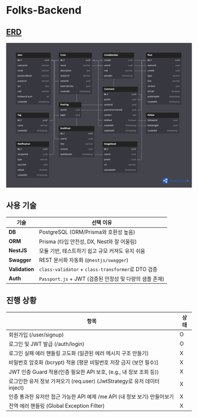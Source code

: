 # Folks-Backend

## [ERD](https://dbdiagram.io/d/folksfashioncommunity-680a46a51ca52373f537a8de)
![erd](./assets/erd.png)

## 사용 기술

| 기술       | 선택 이유                                                                 |
|------------|--------------------------------------------------------------------------|
| **DB**     | PostgreSQL (ORM/Prisma와 호환성 높음)                              |
| **ORM**    | Prisma (타입 안전성, DX, Nest와 잘 어울림)                             |
| **NestJS** | 모듈 기반, 테스트하기 쉽고 규모 커져도 유지 쉬움                        |
| **Swagger**| REST 문서화 자동화 (`@nestjs/swagger`)                                   |
| **Validation** | `class-validator` + `class-transformer`로 DTO 검증                    |
| **Auth**   | `Passport.js` + JWT (검증된 안정성 및 다량의 샘플 존재)                        |


## 진행 상황

| 항목     | 상태                                                                 |
|------------|--------------------------------------------------------------------------|
| 회원가입 (/user/signup) | O                                                               |
| 로그인 및 JWT 발급 (/auth/login) | O                                                      |
| 로그인 실패 에러 핸들링 고도화 (일관된 에러 메시지 구조 만들기)  | X                                 |
| 비밀번호 암호화 (bcrypt) 적용	[평문 비밀번호 저장 금지 (보안 필수)] | X                           |
| JWT 인증 Guard 적용(인증 필요한 API 보호, (e.g., 내 정보 조회 등))          | X |
| 로그인한 유저 정보 가져오기 (req.user) (JwtStrategy로 유저 데이터 inject)   | X               |
| 인증 통과한 유저만 접근 가능한 API 예제	/me API (내 정보 보기) 만들어보기     | X               |
| 전역 에러 핸들링 (Global Exception Filter)	                        | X               |